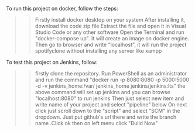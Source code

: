 To  run this project on docker, follow the steps:
>> Firstly install docker desktop on your system
>> After installing it, download the code zip file
>> Extract the file and open it in Visual Studio Code or any other software
>> Open the Terminal and run "docker-compose up". It will create an image on docker engine.
>> Then go to browser and write "localhost", it will run the project spotifyclone without installing any server like xampp


To test this project on Jenkins, follow:
>> firstly clone the repository.
>> Run PowerShell as an administrator and run the command "docker run -p 8080:8080 -p 5000:5000 -d -v jenkins_home:/var/ jenkins_home jenkins/jenkins:lts"
>> the above command will set up jenkins and you can browse "localhost:8080" to run jenkins
>> Then just select new item and write name of your project and select "pipeline" below
>> On next click just scroll down to the "script" and select "SCM" in the dropdown. Just put github's url there and write the branch name .Click ok
>> then on left menu click "Build Now" 
